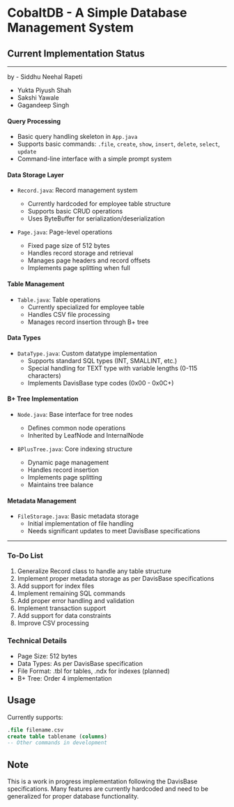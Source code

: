 # CobaltDB - A Simple Database Management System

## Current Implementation Status
----
by - Siddhu Neehal Rapeti
   - Yukta Piyush Shah
   - Sakshi Yawale
   - Gagandeep Singh

#### Query Processing
- Basic query handling skeleton in `App.java`
- Supports basic commands: `.file`, `create`, `show`, `insert`, `delete`, `select`, `update`
- Command-line interface with a simple prompt system

#### Data Storage Layer
- `Record.java`: Record management system
  - Currently hardcoded for employee table structure
  - Supports basic CRUD operations
  - Uses ByteBuffer for serialization/deserialization

- `Page.java`: Page-level operations
  - Fixed page size of 512 bytes
  - Handles record storage and retrieval
  - Manages page headers and record offsets
  - Implements page splitting when full

#### Table Management
- `Table.java`: Table operations
  - Currently specialized for employee table
  - Handles CSV file processing
  - Manages record insertion through B+ tree

#### Data Types
- `DataType.java`: Custom datatype implementation
  - Supports standard SQL types (INT, SMALLINT, etc.)
  - Special handling for TEXT type with variable lengths (0-115 characters)
  - Implements DavisBase type codes (0x00 - 0x0C+)

#### B+ Tree Implementation
- `Node.java`: Base interface for tree nodes
  - Defines common node operations
  - Inherited by LeafNode and InternalNode

- `BPlusTree.java`: Core indexing structure
  - Dynamic page management
  - Handles record insertion
  - Implements page splitting
  - Maintains tree balance

#### Metadata Management
- `FileStorage.java`: Basic metadata storage
  - Initial implementation of file handling
  - Needs significant updates to meet DavisBase specifications
---- 
### To-Do List
1. Generalize Record class to handle any table structure
2. Implement proper metadata storage as per DavisBase specifications
3. Add support for index files
4. Implement remaining SQL commands
5. Add proper error handling and validation
6. Implement transaction support
7. Add support for data constraints
8. Improve CSV processing

### Technical Details
- Page Size: 512 bytes
- Data Types: As per DavisBase specification
- File Format: .tbl for tables, .ndx for indexes (planned)
- B+ Tree: Order 4 implementation

## Usage
Currently supports:
```sql
.file filename.csv
create table tablename (columns)
-- Other commands in development
```

## Note
This is a work in progress implementation following the DavisBase specifications. Many features are currently hardcoded and need to be generalized for proper database functionality.
